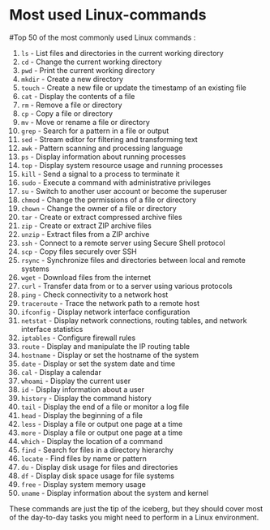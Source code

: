 # Most used Linux-commands
#Top 50 of the most commonly used Linux commands :

1. `ls` - List files and directories in the current working directory
2. `cd` - Change the current working directory
3. `pwd` - Print the current working directory
4. `mkdir` - Create a new directory
5. `touch` - Create a new file or update the timestamp of an existing file
6. `cat` - Display the contents of a file
7. `rm` - Remove a file or directory
8. `cp` - Copy a file or directory
9. `mv` - Move or rename a file or directory
10. `grep` - Search for a pattern in a file or output
11. `sed` - Stream editor for filtering and transforming text
12. `awk` - Pattern scanning and processing language
13. `ps` - Display information about running processes
14. `top` - Display system resource usage and running processes
15. `kill` - Send a signal to a process to terminate it
16. `sudo` - Execute a command with administrative privileges
17. `su` - Switch to another user account or become the superuser
18. `chmod` - Change the permissions of a file or directory
19. `chown` - Change the owner of a file or directory
20. `tar` - Create or extract compressed archive files
21. `zip` - Create or extract ZIP archive files
22. `unzip` - Extract files from a ZIP archive
23. `ssh` - Connect to a remote server using Secure Shell protocol
24. `scp` - Copy files securely over SSH
25. `rsync` - Synchronize files and directories between local and remote systems
26. `wget` - Download files from the internet
27. `curl` - Transfer data from or to a server using various protocols
28. `ping` - Check connectivity to a network host
29. `traceroute` - Trace the network path to a remote host
30. `ifconfig` - Display network interface configuration
31. `netstat` - Display network connections, routing tables, and network interface statistics
32. `iptables` - Configure firewall rules
33. `route` - Display and manipulate the IP routing table
34. `hostname` - Display or set the hostname of the system
35. `date` - Display or set the system date and time
36. `cal` - Display a calendar
37. `whoami` - Display the current user
38. `id` - Display information about a user
39. `history` - Display the command history
40. `tail` - Display the end of a file or monitor a log file
41. `head` - Display the beginning of a file
42. `less` - Display a file or output one page at a time
43. `more` - Display a file or output one page at a time
44. `which` - Display the location of a command
45. `find` - Search for files in a directory hierarchy
46. `locate` - Find files by name or pattern
47. `du` - Display disk usage for files and directories
48. `df` - Display disk space usage for file systems
49. `free` - Display system memory usage
50. `uname` - Display information about the system and kernel



These commands are just the tip of the iceberg, but they should cover most of the day-to-day tasks you might need to perform in a Linux environment.
